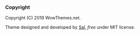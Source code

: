 
### Copyright

Copyright (C) 2019 WowThemes.net.

Theme designed and developed by [Sal](https://www.wowthemes.net), *free* under MIT license. 


